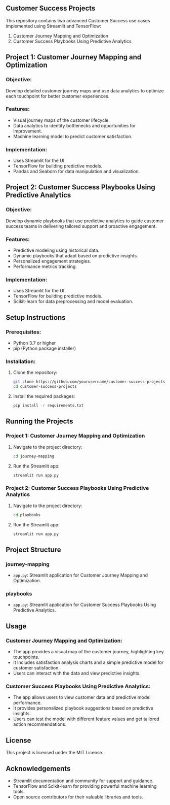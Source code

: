 ## Customer Success Projects

This repository contains two advanced Customer Success use cases implemented using Streamlit and TensorFlow:
1. Customer Journey Mapping and Optimization
2. Customer Success Playbooks Using Predictive Analytics

## Project 1: Customer Journey Mapping and Optimization

### Objective:
Develop detailed customer journey maps and use data analytics to optimize each touchpoint for better customer experiences.

### Features:
- Visual journey maps of the customer lifecycle.
- Data analytics to identify bottlenecks and opportunities for improvement.
- Machine learning model to predict customer satisfaction.

### Implementation:
- Uses Streamlit for the UI.
- TensorFlow for building predictive models.
- Pandas and Seaborn for data manipulation and visualization.

## Project 2: Customer Success Playbooks Using Predictive Analytics

### Objective:
Develop dynamic playbooks that use predictive analytics to guide customer success teams in delivering tailored support and proactive engagement.

### Features:
- Predictive modeling using historical data.
- Dynamic playbooks that adapt based on predictive insights.
- Personalized engagement strategies.
- Performance metrics tracking.

### Implementation:
- Uses Streamlit for the UI.
- TensorFlow for building predictive models.
- Scikit-learn for data preprocessing and model evaluation.

## Setup Instructions

### Prerequisites:
- Python 3.7 or higher
- pip (Python package installer)

### Installation:

1. Clone the repository:
    ```bash
    git clone https://github.com/yourusername/customer-success-projects.git
    cd customer-success-projects
    ```

2. Install the required packages:
    ```bash
    pip install -r requirements.txt
    ```

## Running the Projects

### Project 1: Customer Journey Mapping and Optimization
1. Navigate to the project directory:
    ```bash
    cd journey-mapping
    ```

2. Run the Streamlit app:
    ```bash
    streamlit run app.py
    ```

### Project 2: Customer Success Playbooks Using Predictive Analytics
1. Navigate to the project directory:
    ```bash
    cd playbooks
    ```

2. Run the Streamlit app:
    ```bash
    streamlit run app.py
    ```

## Project Structure

### journey-mapping
- `app.py`: Streamlit application for Customer Journey Mapping and Optimization.

### playbooks
- `app.py`: Streamlit application for Customer Success Playbooks Using Predictive Analytics.

## Usage

### Customer Journey Mapping and Optimization:
- The app provides a visual map of the customer journey, highlighting key touchpoints.
- It includes satisfaction analysis charts and a simple predictive model for customer satisfaction.
- Users can interact with the data and view predictive insights.

### Customer Success Playbooks Using Predictive Analytics:
- The app allows users to view customer data and predictive model performance.
- It provides personalized playbook suggestions based on predictive insights.
- Users can test the model with different feature values and get tailored action recommendations.

## License

This project is licensed under the MIT License.

## Acknowledgements

- Streamlit documentation and community for support and guidance.
- TensorFlow and Scikit-learn for providing powerful machine learning tools.
- Open source contributors for their valuable libraries and tools.

